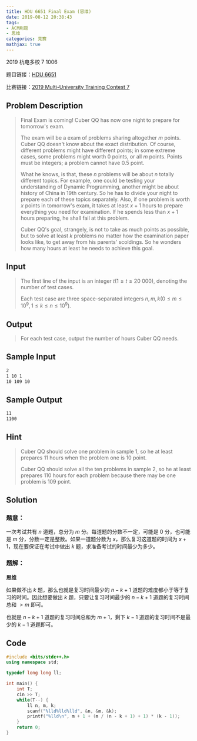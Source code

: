 ```yaml
---
title: HDU 6651 Final Exam (思维)
date: 2019-08-12 20:38:43
tags:
- ACM刷题
- 思维
categories: 竞赛
mathjax: true
---
```


2019 杭电多校 7 1006

题目链接：[HDU 6651](http://acm.hdu.edu.cn/showproblem.php?pid=6651)

比赛链接：[2019 Multi-University Training Contest 7](http://acm.hdu.edu.cn/search.php?field=problem&key=2019+Multi-University+Training+Contest+7&source=1&searchmode=source)


## Problem Description
> Final Exam is coming! Cuber QQ has now one night to prepare for tomorrow's exam.
> 
> The exam will be a exam of problems sharing altogether $m$ points. Cuber QQ doesn't know about the exact distribution. Of course, different problems might have different points; in some extreme cases, some problems might worth $0$ points, or all $m$ points. Points must be integers; a problem cannot have $0.5$ point.
> 
> What he knows, is that, these $n$ problems will be about $n$ totally different topics. For example, one could be testing your understanding of Dynamic Programming, another might be about history of China in 19th century. So he has to divide your night to prepare each of these topics separately. Also, if one problem is worth $x$ points in tomorrow's exam, it takes at least $x+1$ hours to prepare everything you need for examination. If he spends less than $x+1$ hours preparing, he shall fail at this problem.
> 
> Cuber QQ's goal, strangely, is not to take as much points as possible, but to solve at least $k$ problems no matter how the examination paper looks like, to get away from his parents' scoldings. So he wonders how many hours at least he needs to achieve this goal.
 

## Input
> The first line of the input is an integer $t (1\le t\le 20\ 000)$, denoting the number of test cases.
> 
> Each test case are three space-separated integers $n,m,k (0\le m\le 10^9, 1\le k\le n\le 10^9)$. 
 

## Output
> For each test case, output the number of hours Cuber QQ needs.
 

## Sample Input
```markdown
2
1 10 1
10 109 10
```

## Sample Output
```markdown
11
1100
```


## Hint

> Cuber QQ should solve one problem in sample 1, so he at least prepares 11 hours when the problem one is 10 point. 
> 
> Cuber QQ should solve all the ten problems in sample 2, so he at least prepares 110 hours for each problem because there may be one problem is 109 point.


## Solution

### 题意：

一次考试共有 $n$ 道题，总分为 $m$ 分。每道题的分数不一定，可能是 $0$ 分，也可能是 $m$ 分，分数一定是整数。如果一道题分数为 $x$，那么复习这道题的时间为 $x + 1$，现在要保证在考试中做出 $k$ 题，求准备考试的时间最少为多少。

### 题解：

**思维**

如果做不出 $k$ 题，那么也就是复习时间最少的 $n − k + 1$ 道题的难度都小于等于复习的时间。因此想要做出 $k$ 题，只要让复习时间最少的 $n − k + 1$ 道题的复习时间总和 $> m$ 即可。

也就是 $n - k + 1$ 道题的复习时间总和为 $m + 1$，剩下 $k - 1$ 道题的复习时间不是最少的 $k - 1$ 道题即可。

## Code

```cpp
#include <bits/stdc++.h>
using namespace std;

typedef long long ll;

int main() {
    int T;
    cin >> T;
    while(T--) {
        ll n, m, k;
        scanf("%lld%lld%lld", &n, &m, &k);
        printf("%lld\n", m + 1 + (m / (n - k + 1) + 1) * (k - 1));
    }
    return 0;
}
```